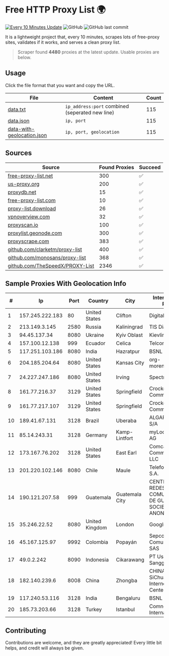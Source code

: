 
# Free HTTP Proxy List 🌍

[![Every 10 Minutes Update](https://github.com/mertguvencli/http-proxy-list/actions/workflows/main.yml/badge.svg?branch=main)](https://github.com/mertguvencli/http-proxy-list/actions/workflows/main.yml)
![GitHub](https://img.shields.io/github/license/mertguvencli/http-proxy-list)
![GitHub last commit](https://img.shields.io/github/last-commit/mertguvencli/http-proxy-list)

It is a lightweight project that, every 10 minutes, scrapes lots of free-proxy sites, validates if it works, and serves a clean proxy list.


> Scraper found **4480** proxies at the latest update. Usable proxies are below.

## Usage

Click the file format that you want and copy the URL.


|File|Content|Count|
|----|-------|-----|
|[data.txt](https://raw.githubusercontent.com/mertguvencli/http-proxy-list/main/proxy-list/data.txt)|`ip_address:port` combined (seperated new line)|115|
|[data.json](https://raw.githubusercontent.com/mertguvencli/http-proxy-list/main/proxy-list/data.json)|`ip, port`|115|
|[data-with-geolocation.json](https://raw.githubusercontent.com/mertguvencli/http-proxy-list/main/proxy-list/data-with-geolocation.json)|`ip, port, geolocation`|115|

## Sources

|Source|Found Proxies|Succeed|
|------|-------------|-------|
|[free-proxy-list.net](https://free-proxy-list.net)|300|✅|
|[us-proxy.org](https://www.us-proxy.org)|200|✅|
|[proxydb.net](http://proxydb.net)|15|✅|
|[free-proxy-list.com](https://free-proxy-list.com/?page=&port=&type%5B%5D=http&type%5B%5D=https&up_time=0&search=Search)|10|✅|
|[proxy-list.download](https://www.proxy-list.download/HTTP)|26|✅|
|[vpnoverview.com](https://vpnoverview.com/privacy/anonymous-browsing/free-proxy-servers)|32|✅|
|[proxyscan.io](https://www.proxyscan.io)|100|✅|
|[proxylist.geonode.com](https://proxylist.geonode.com/api/proxy-list?limit=300&page=1&sort_by=lastChecked&sort_type=desc&protocols=http,https)|300|✅|
|[proxyscrape.com](https://api.proxyscrape.com/v2/?request=displayproxies&protocol=http&timeout=10000&country=all&ssl=all&anonymity=all)|383|✅|
|[github.com/clarketm/proxy-list](https://raw.githubusercontent.com/clarketm/proxy-list/master/proxy-list-raw.txt)|400|✅|
|[github.com/monosans/proxy-list](https://raw.githubusercontent.com/monosans/proxy-list/main/proxies/http.txt)|368|✅|
|[github.com/TheSpeedX/PROXY-List](https://raw.githubusercontent.com/TheSpeedX/PROXY-List/master/http.txt)|2346|✅|


## Sample Proxies With Geolocation Info

|#|Ip|Port|Country|City|Internet Service Provider|
|-|--|----|-------|----|-------------------------|
|1|157.245.222.183|80|United States|Clifton|DigitalOcean, LLC|
|2|213.149.3.145|2580|Russia|Kaliningrad|TIS Dialog LLC|
|3|94.45.137.34|8080|Ukraine|Kyiv Oblast|Kievline LLC|
|4|157.100.12.138|999|Ecuador|Celica|Telconet S.A|
|5|117.251.103.186|8080|India|Hazratpur|BSNL Internet|
|6|204.185.204.64|8080|United States|Kansas City|org-morenet.more.net|
|7|24.227.247.186|8080|United States|Irving|Spectrum|
|8|161.77.216.37|3129|United States|Springfield|Crocker Communications|
|9|161.77.217.107|3129|United States|Springfield|Crocker Communications|
|10|189.41.67.131|3128|Brazil|Uberaba|ALGAR TELECOM S/A|
|11|85.14.243.31|3128|Germany|Kamp-Lintfort|myLoc managed IT AG|
|12|173.167.76.202|3128|United States|East Earl|Comcast Cable Communications, LLC|
|13|201.220.102.146|8080|Chile|Maule|Telefonica del Sur S.A.|
|14|190.121.207.58|999|Guatemala|Guatemala City|CENTRAL DE REDES Y COMUNICACIONES DE GUATEMALA, SOCIEDAD ANONIMA|
|15|35.246.22.52|8080|United Kingdom|London|Google LLC|
|16|45.167.125.97|9992|Colombia|Popayán|Sepcom Comunicaciones SAS|
|17|49.0.2.242|8090|Indonesia|Cikarawang|PT Usaha Adi Sanggoro|
|18|182.140.239.6|8008|China|Zhongba|CHINANET SiChuan Telecom Internet Data Center|
|19|117.240.53.116|3128|India|Bengaluru|BSNL Internet|
|20|185.73.203.66|3128|Turkey|Istanbul|Comnet International|



## Contributing

Contributions are welcome, and they are greatly appreciated! Every
little bit helps, and credit will always be given.

